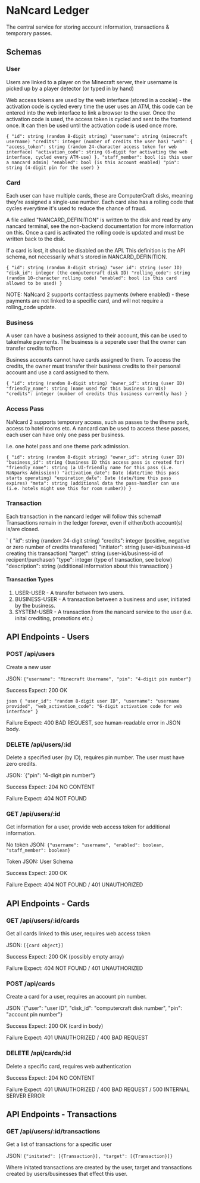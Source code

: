 # NaNcard Ledger

The central service for storing account information, transactions & temporary passes.

## Schemas

### User

Users are linked to a player on the Minecraft server, their username is picked up by a player detector
(or typed in by hand)

Web access tokens are used by the web interface (stored in a cookie) - the activation code is cycled every time
the user uses an ATM, this code can be entered into the web interface to link a browser to the user. Once the activation code
is used, the access token is cycled and sent to the frontend once. It can then be used until the activation code is used once more.

`
{
  "id": string (random 8-digit string)
  "username": string (minecraft username)
  "credits": integer (number of credits the user has)
  "web": {
    "access_token": string (random 24-character access token for web interface)
    "activation_code": string (6-digit for activating the web interface, cycled every ATM-use)
  },
  "staff_member": bool (is this user a nancard admin)
  "enabled": bool (is this account enabled)
  "pin": string (4-digit pin for the user)
}
`

### Card

Each user can have multiple cards, these are ComputerCraft disks, meaning they're assigned a single-use number.
Each card also has a rolling code that cycles everytime it's used to reduce the chance of fraud.

A file called "NANCARD_DEFINITION" is written to the disk and read by any nancard terminal, see the non-backend documentation
for more information on this. Once a card is activated the rolling code is updated and must be written back to the disk.

If a card is lost, it should be disabled on the API. This definition is the API schema, not necessarily what's stored in NANCARD_DEFINITION.

`
{
  "id": string (random 8-digit string)
  "user_id": string (user ID)
  "disk_id": integer (the computercraft disk ID)
  "rolling_code": string (random 10-character rolling code)
  "enabled": bool (is this card allowed to be used)
}
`

NOTE: NaNcard 2 supports contactless payments (where enabled) - these payments are not linked to a specific card, and will not
require a rolling_code update.

### Business

A user can have a business assigned to their account, this can be used to take/make payments.
The business is a seperate user that the owner can transfer credits to/from

Business accounts cannot have cards assigned to them. To access the credits, the owner must transfer their
business credits to their personal account and use a card assigned to them.

`
{
  "id": string (random 8-digit string)
  "owner_id": string (user ID)
  "friendly_name": string (name used for this business in UIs)
  "credits": integer (number of credits this business currently has)
}
`

### Access Pass

NaNcard 2 supports temporary access, such as passes to the theme park, access to hotel rooms etc.
A nancard can be used to access these passes, each user can have only one pass per business.

I.e. one hotel pass and one theme park admission.

`
{
  "id": string (random 8-digit string)
  "owner_id": string (user ID)
  "business_id": string (business ID this access pass is created for)
  "friendly_name": string (a UI-friendly name for this pass (i.e. NaNparks Admission))
  "activation_date": Date (date/time this pass starts operating)
  "expiration_date": Date (date/time this pass expires)
  "meta": string (additional data the pass-handler can use (i.e. hotels might use this for room number))
}
`

### Transaction

Each transaction in the nancard ledger will follow this schema#
Transactions remain in the ledger forever, even if either/both account(s) is/are closed.

`
{
  "id": string (random 24-digit string)
  "credits": integer (positive, negative or zero number of credits transfered)
  "initiator": string (user-id/business-id creating this transaction)
  "target": string (user-id/business-id of recipent/purchaser)
  "type": integer (type of transaction, see below)
  "description": string (additional information about this transaction)
}

#### Transaction Types

1. USER-USER - A transfer between two users.
2. BUSINESS-USER - A transaction between a business and user, initiated by the business.
3. SYSTEM-USER - A transaction from the nancard service to the user (i.e. inital crediting, promotions etc.)

## API Endpoints - Users

### POST /api/users

Create a new user

JSON: `{"username": "Minecraft Username", "pin": "4-digit pin number"}`

Success Expect: 200 OK

`json
{
  "user_id": "random 8-digit user ID",
  "username": "username provided",
  "web_activation_code": "6-digit activation code for web interface"
}`

Failure Expect: 400 BAD REQUEST, see human-readable error in JSON body.

### DELETE /api/users/:id

Delete a specified user (by ID), requires pin number. The user must have
zero credits.

JSON: `{"pin": "4-digit pin number"}

Success Expect: 204 NO CONTENT

Failure Expect: 404 NOT FOUND


### GET /api/users/:id

Get information for a user, provide web access token for additional information.

No token JSON: `{"username": "username", "enabled": boolean, "staff_member": boolean}`

Token JSON: User Schema

Success Expect: 200 OK

Failure Expect: 404 NOT FOUND / 401 UNAUTHORIZED

## API Endpoints - Cards

### GET /api/users/:id/cards

Get all cards linked to this user, requires web access token

JSON: `[{card object}]`

Success Expect: 200 OK (possibly empty array)

Failure Expect: 404 NOT FOUND / 401 UNAUTHORIZED

### POST /api/cards

Create a card for a user, requires an account pin number.

JSON `{"user": "user ID", "disk_id": "computercraft disk number", "pin": "account pin number"}

Success Expect: 200 OK (card in body)

Failure Expect: 401 UNAUTHORIZED / 400 BAD REQUEST

### DELETE /api/cards/:id

Delete a specific card, requires web authentication

Success Expect: 204 NO CONTENT

Failure Expect: 401 UNAUTHORIZED / 400 BAD REQUEST / 500 INTERNAL SERVER ERROR

## API Endpoints - Transactions

### GET /api/users/:id/transactions

Get a list of transactions for a specific user

JSON: `{"initated": [{Transaction}], "target": [{Transaction}]}`

Where initated transactions are created by the user, target and transactions
created by users/businesses that effect this user.